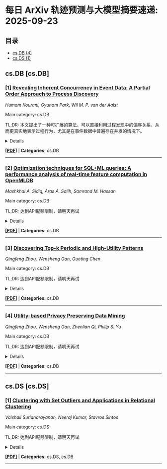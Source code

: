 # 每日 ArXiv 轨迹预测与大模型摘要速递: 2025-09-23

## 目录

- [cs.DB (4)](#cs-db)
- [cs.DS (1)](#cs-ds)

## cs.DB [cs.DB]
### [1] [Revealing Inherent Concurrency in Event Data: A Partial Order Approach to Process Discovery](https://arxiv.org/abs/2509.15346)
*Humam Kourani, Gyunam Park, Wil M. P. van der Aalst*

Main category: cs.DB

TL;DR: 本文提出了一种可扩展的算法，可以直接利用过程发现中的偏序关系，从而更真实地表示过程行为，尤其是在事件数据中普遍存在并发的情况下。


<details>
  <summary>Details</summary>
Motivation: 传统的过程发现算法通常线性化事件，无法捕获现实世界过程中固有的并发性。虽然有些技术可以处理部分排序的数据，但它们通常难以在大规模事件日志上扩展。

Method: 该方法从事件数据中导出部分排序的轨迹，并将它们聚合成一个sound-by-construction、完全拟合的过程模型。该分层算法保留了固有的并发性，同时系统地抽象了互斥选择和循环模式，从而提高了模型的紧凑性和精确性。

Result: 该技术已得到实施，并在复杂的实际事件日志中证明了其适用性。

Conclusion: 这项工作为过程行为的更真实表示提供了一种可扩展的解决方案，尤其是在事件数据中并发普遍存在的情况下。

Abstract: 过程发现算法通常将事件线性化，无法捕捉现实世界过程中固有的并发性。虽然有些技术可以处理部分排序的数据，但它们通常难以在大规模事件日志上扩展。我们介绍了一种新颖的可扩展算法，该算法直接利用过程发现中的偏序关系。我们的方法从事件数据中导出部分排序的轨迹，并将它们聚合成一个构建合理的、完美拟合的过程模型。我们的分层算法保留了固有的并发性，同时系统地抽象了互斥选择和循环模式，从而提高了模型的紧凑性和精确性。我们已经实施了该技术，并在复杂的实际事件日志中证明了其适用性。我们的工作为过程行为的更真实表示提供了一种可扩展的解决方案，尤其是在事件数据中并发普遍存在的情况下。

</details>

[**[PDF]**](https://arxiv.org/pdf/2509.15346) | **Categories:** cs.DB

---

### [2] [Optimization techniques for SQL+ML queries: A performance analysis of real-time feature computation in OpenMLDB](https://arxiv.org/abs/2509.15529)
*Mashkhal A. Sidiq, Aras A. Salih, Samrand M. Hassan*

Main category: cs.DB

TL;DR: 达到API配额限制，请明天再试


<details>
  <summary>Details</summary>
Motivation: Error: API quota exceeded

Method: Error: API quota exceeded

Result: Error: API quota exceeded

Conclusion: 请联系管理员或等待明天API配额重置。

Abstract: In this study, we optimize SQL+ML queries on top of OpenMLDB, an open-source database that seamlessly integrates offline and online feature computations. The work used feature-rich synthetic dataset experiments in Docker, which acted like production environments that processed 100 to 500 records per batch and 6 to 12 requests per batch in parallel. Efforts have been concentrated in the areas of better query plans, cached execution plans, parallel processing, and resource management. The experimental results show that OpenMLDB can support approximately 12,500 QPS with less than 1 ms latency, outperforming SparkSQL and ClickHouse by a factor of 23 and PostgreSQL and MySQL by 3.57 times. This study assessed the impact of optimization and showed that query plan optimization accounted for 35% of the performance gains, caching for 25%, and parallel processing for 20%. These results illustrate OpenMLDB's capability for time-sensitive ML use cases, such as fraud detection, personalized recommendation, and time series forecasting. The system's modular optimization framework, which combines batch and stream processing without interference, contributes to its significant performance gain over traditional database systems, particularly in applications that require real-time feature computation and serving. This study contributes to the understanding and design of high-performance SQL+ML systems and highlights the need for specialized SQL optimization for ML workloads.

</details>

[**[PDF]**](https://arxiv.org/pdf/2509.15529) | **Categories:** cs.DB

---

### [3] [Discovering Top-k Periodic and High-Utility Patterns](https://arxiv.org/abs/2509.15732)
*Qingfeng Zhou, Wensheng Gan, Guoting Chen*

Main category: cs.DB

TL;DR: 达到API配额限制，请明天再试


<details>
  <summary>Details</summary>
Motivation: Error: API quota exceeded

Method: Error: API quota exceeded

Result: Error: API quota exceeded

Conclusion: 请联系管理员或等待明天API配额重置。

Abstract: With a user-specified minimum utility threshold (minutil), periodic high-utility pattern mining (PHUPM) aims to identify high-utility patterns that occur periodically in a transaction database. A pattern is deemed periodic if its period aligns with the periodicity constraint set by the user. However, users may not be interested in all periodic high-utility patterns (PHUPs). Moreover, setting minutil in advance is also a challenging issue. To address these issues, our research introduces an algorithm called TPU for extracting the most significant top-k periodic and high-utility patterns that may or may not include negative utility values. This TPU algorithm utilizes positive and negative utility lists (PNUL) and period-estimated utility co-occurrence structure (PEUCS) to store pertinent itemset information. It incorporates the periodic real item utility (PIU), periodic co-occurrence utility descending (PCUD), and periodic real utility (PRU) threshold-raising strategies to elevate the thresholds rapidly. By using the proposed threshold-raising strategies, the runtime was reduced by approximately 5\% on the datasets used in the experiments. Specifically, the runtime was reduced by up to 50\% on the mushroom\_negative and kosarak\_negative datasets, and by up to 10\% on the chess\_negative dataset. Memory consumption was reduced by about 2\%, with the largest reduction of about 30\% observed on the mushroom\_negative dataset. Through extensive experiments, we have demonstrated that our algorithm can accurately and effectively extract the top-k periodic high-utility patterns. This paper successfully addresses the top-k mining issue and contributes to data science.

</details>

[**[PDF]**](https://arxiv.org/pdf/2509.15732) | **Categories:** cs.DB

---

### [4] [Utility-based Privacy Preserving Data Mining](https://arxiv.org/abs/2509.15755)
*Qingfeng Zhou, Wensheng Gan, Zhenlian Qi, Philip S. Yu*

Main category: cs.DB

TL;DR: 达到API配额限制，请明天再试


<details>
  <summary>Details</summary>
Motivation: Error: API quota exceeded

Method: Error: API quota exceeded

Result: Error: API quota exceeded

Conclusion: 请联系管理员或等待明天API配额重置。

Abstract: With the advent of big data, periodic pattern mining has demonstrated significant value in real-world applications, including smart home systems, healthcare systems, and the medical field. However, advances in network technology have enabled malicious actors to extract sensitive information from publicly available datasets, posing significant threats to data providers and, in severe cases, hindering societal development. To mitigate such risks, privacy-preserving utility mining (PPUM) has been proposed. However, PPUM is unsuitable for addressing privacy concerns in periodic information mining. To address this issue, we innovatively extend the existing PPUM framework and propose two algorithms, Maximum sensitive Utility-MAximum maxPer item (MU-MAP) and Maximum sensitive Utility-MInimum maxPer item (MU-MIP). These algorithms aim to hide sensitive periodic high-utility itemsets while generating sanitized datasets. To enhance the efficiency of the algorithms, we designed two novel data structures: the Sensitive Itemset List (SISL) and the Sensitive Item List (SIL), which store essential information about sensitive itemsets and their constituent items. Moreover, several performance metrics were employed to evaluate the performance of our algorithms compared to the state-of-the-art PPUM algorithms. The experimental results show that our proposed algorithms achieve an Artificial Cost (AC) value of 0 on all datasets when hiding sensitive itemsets. In contrast, the traditional PPUM algorithm yields non-zero AC. This indicates that our algorithms can successfully hide sensitive periodic itemsets without introducing misleading patterns, whereas the PPUM algorithm generates additional itemsets that may interfere with user decision-making. Moreover, the results also reveal that our algorithms maintain Database Utility Similarity (DUS) of over 90\% after the sensitive itemsets are hidden.

</details>

[**[PDF]**](https://arxiv.org/pdf/2509.15755) | **Categories:** cs.DB

---


## cs.DS [cs.DS]
### [1] [Clustering with Set Outliers and Applications in Relational Clustering](https://arxiv.org/abs/2509.16194)
*Vaishali Surianarayanan, Neeraj Kumar, Stavros Sintos*

Main category: cs.DS

TL;DR: 达到API配额限制，请明天再试


<details>
  <summary>Details</summary>
Motivation: Error: API quota exceeded

Method: Error: API quota exceeded

Result: Error: API quota exceeded

Conclusion: 请联系管理员或等待明天API配额重置。

Abstract: We introduce and study the $k$-center clustering problem with set outliers, a natural and practical generalization of the classical $k$-center clustering with outliers. Instead of removing individual data points, our model allows discarding up to $z$ subsets from a given family of candidate outlier sets $\mathcal{H}$. Given a metric space $(P,\mathsf{dist})$, where $P$ is a set of elements and $\mathsf{dist}$ a distance metric, a family of sets $\mathcal{H}\subseteq 2^P$, and parameters $k, z$, the goal is to compute a set of $k$ centers $S\subseteq P$ and a family of $z$ sets $H\subseteq \mathcal{H}$ to minimize $\max_{p\in P\setminus(\bigcup_{h\in H} h)} \min_{s\in S}\mathsf{dist}(p,s)$. This abstraction captures structured noise common in database applications, such as faulty data sources or corrupted records in data integration and sensor systems.   We present the first approximation algorithms for this problem in both general and geometric settings. Our methods provide tri-criteria approximations: selecting up to $2k$ centers and $2f z$ outlier sets (where $f$ is the maximum number of sets that a point belongs to), while achieving $O(1)$-approximation in clustering cost. In geometric settings, we leverage range and BBD trees to achieve near-linear time algorithms. In many real applications $f=1$. In this case we further improve the running time of our algorithms by constructing small \emph{coresets}. We also provide a hardness result for the general problem showing that it is unlikely to get any sublinear approximation on the clustering cost selecting less than $f\cdot z$ outlier sets.   We demonstrate that this model naturally captures relational clustering with outliers: outliers are input tuples whose removal affects the join output. We provide approximation algorithms for both, establishing a tight connection between robust clustering and relational query evaluation.

</details>

[**[PDF]**](https://arxiv.org/pdf/2509.16194) | **Categories:** cs.DS, cs.DB

---
